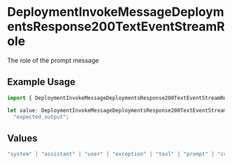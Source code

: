 # DeploymentInvokeMessageDeploymentsResponse200TextEventStreamRole

The role of the prompt message

## Example Usage

```typescript
import { DeploymentInvokeMessageDeploymentsResponse200TextEventStreamRole } from "orq-poc-typescript2/models/operations";

let value: DeploymentInvokeMessageDeploymentsResponse200TextEventStreamRole =
  "expected_output";
```

## Values

```typescript
"system" | "assistant" | "user" | "exception" | "tool" | "prompt" | "correction" | "expected_output"
```